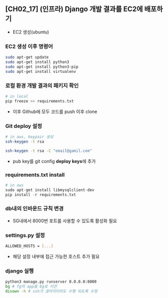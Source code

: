 ## [CH02_17] (인프라) Django 개발 결과를 EC2에 배포하기
- EC2 생성(ubuntu)

### EC2 생성 이후 명령어
```bash
sudo apt-get update
sudo apt-get install python3
sudo apt-get install python3-pip
sudo apt-get install virtualenv
```

### 로컬 환경 개발 결과의 패키지 확인
```bash
# in local
pip freeze >> requirements.txt
```
- 이후 Github에 모두 코드를 push 이후 clone

### Git deploy 설정
```bash
# in aws, keypair 생성
ssh-keygen -t rsa

ssh-keygen -t rsa -C "email@gamil.com"
```
- pub key를 git config **deploy keys**에 추가

### requirements.txt install
```python
# in aws
sudo apt-get install libmysqlclient-dev
pip install -r requirements.txt
```

### db내의 인바운드 규칙 변경
- SG내에서 8000번 포트를 사용할 수 있도록 활성화 필요

### settings.py 설정
```bash
ALLOWED_HOSTS = [...]
```
- 해당 설정 내부에 접근 가능한 호스트 추가 필요

### django 실행
```bash
python3 manage.py runserver 0.0.0.0:8000
bg # fg의 app을 bg로 이전
disown -h # ssh가 끊어지더라도 수행 되도록 수정
```